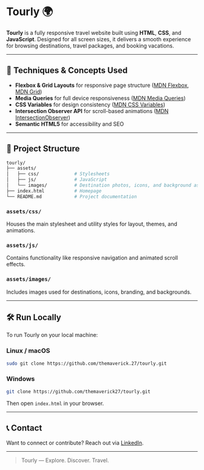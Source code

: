 # Tourly 🌍

**Tourly** is a fully responsive travel website built using **HTML**, **CSS**, and **JavaScript**. Designed for all screen sizes, it delivers a smooth experience for browsing destinations, travel packages, and booking vacations.

---

## 🧠 Techniques & Concepts Used

- **Flexbox & Grid Layouts** for responsive page structure ([MDN Flexbox](https://developer.mozilla.org/en-US/docs/Web/CSS/flex), [MDN Grid](https://developer.mozilla.org/en-US/docs/Web/CSS/grid))
- **Media Queries** for full device responsiveness ([MDN Media Queries](https://developer.mozilla.org/en-US/docs/Web/CSS/Media_Queries))
- **CSS Variables** for design consistency ([MDN CSS Variables](https://developer.mozilla.org/en-US/docs/Web/CSS/--*))
- **Intersection Observer API** for scroll-based animations ([MDN IntersectionObserver](https://developer.mozilla.org/en-US/docs/Web/API/Intersection_Observer_API))
- **Semantic HTML5** for accessibility and SEO

---

## 📁 Project Structure

```bash
tourly/
├── assets/
│   ├── css/             # Stylesheets 
│   ├── js/              # JavaScript 
│   └── images/          # Destination photos, icons, and background assets
├── index.html           # Homepage
└── README.md            # Project documentation
```

### `assets/css/`
Houses the main stylesheet and utility styles for layout, themes, and animations.

### `assets/js/`
Contains functionality like responsive navigation and animated scroll effects.

### `assets/images/`
Includes images used for destinations, icons, branding, and backgrounds.

---

## 🛠️ Run Locally

To run Tourly on your local machine:

### Linux / macOS
```bash
sudo git clone https://github.com/themaverick.27/tourly.git
```

### Windows
```bash
git clone https://github.com/themaverick27/tourly.git
```

Then open `index.html` in your browser.

---

## 📞 Contact

Want to connect or contribute? Reach out via [LinkedIn](https://www.linkedin.com/in/themaverick27/).

---

> Tourly — Explore. Discover. Travel.
